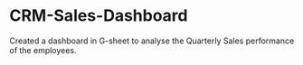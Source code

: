 # CRM-Sales-Dashboard
Created a dashboard in G-sheet to analyse the Quarterly Sales performance of the employees.
